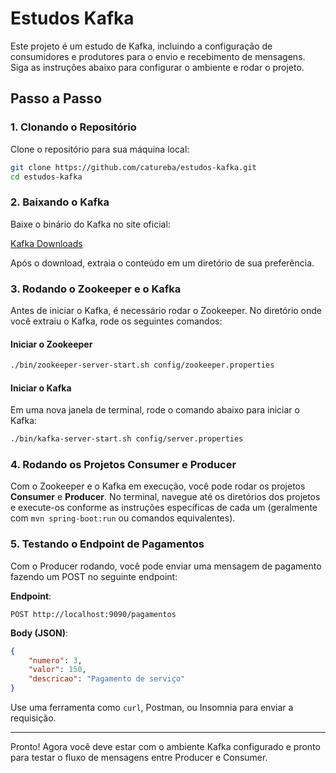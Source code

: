 
# Estudos Kafka

Este projeto é um estudo de Kafka, incluindo a configuração de consumidores e produtores para o envio e recebimento de mensagens. Siga as instruções abaixo para configurar o ambiente e rodar o projeto.

## Passo a Passo

### 1. Clonando o Repositório

Clone o repositório para sua máquina local:
```bash
git clone https://github.com/catureba/estudos-kafka.git
cd estudos-kafka
```

### 2. Baixando o Kafka

Baixe o binário do Kafka no site oficial:

[Kafka Downloads](https://kafka.apache.org/downloads)

Após o download, extraia o conteúdo em um diretório de sua preferência.

### 3. Rodando o Zookeeper e o Kafka

Antes de iniciar o Kafka, é necessário rodar o Zookeeper. No diretório onde você extraiu o Kafka, rode os seguintes comandos:

#### Iniciar o Zookeeper
```bash
./bin/zookeeper-server-start.sh config/zookeeper.properties
```

#### Iniciar o Kafka
Em uma nova janela de terminal, rode o comando abaixo para iniciar o Kafka:
```bash
./bin/kafka-server-start.sh config/server.properties
```

### 4. Rodando os Projetos Consumer e Producer

Com o Zookeeper e o Kafka em execução, você pode rodar os projetos **Consumer** e **Producer**. No terminal, navegue até os diretórios dos projetos e execute-os conforme as instruções específicas de cada um (geralmente com `mvn spring-boot:run` ou comandos equivalentes).

### 5. Testando o Endpoint de Pagamentos

Com o Producer rodando, você pode enviar uma mensagem de pagamento fazendo um POST no seguinte endpoint:

**Endpoint**:
```http
POST http://localhost:9090/pagamentos
```

**Body (JSON)**:
```json
{
    "numero": 3,
    "valor": 150,
    "descricao": "Pagamento de serviço"
}
```

Use uma ferramenta como `curl`, Postman, ou Insomnia para enviar a requisição.

---

Pronto! Agora você deve estar com o ambiente Kafka configurado e pronto para testar o fluxo de mensagens entre Producer e Consumer.
